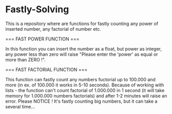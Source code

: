 # Fastly-Solving
This is a repository where are functions for fastly counting any power of inserted number, any factorial of number etc.

=== FAST POWER FUNCTION ===

In this function you can insert the number as a float, but power as integer, any power less than zero will raise "Please enter the 'power' as equal or more than ZERO !".

=== FAST FACTORIAL FUNCTION ===

This function can fastly count any numbers fuctorial up to 100.000 and more (in ex. of 100.000 it works in 5-10 seconds).
Because of working with lists - the function can't count factorial of 1.000.000 in 1 second (it will take memory for 1.000.000 numbers factorials) and after 1-2 minutes will raise an error. 
Please NOTICE ! It's fastly counting big numbers, but it can take a several time...
